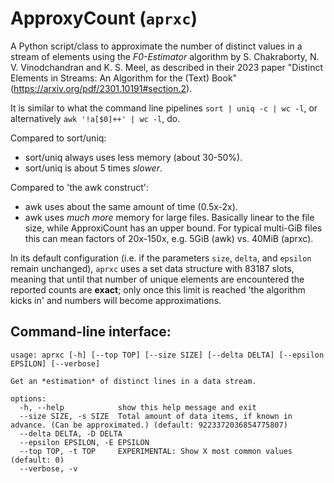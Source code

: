 # ApproxyCount (`aprxc`)

A Python script/class to approximate the number of distinct values in a stream
of elements using the *F0-Estimator* algorithm by S. Chakraborty, N. V.
Vinodchandran and K. S. Meel, as described in their 2023 paper "Distinct
Elements in Streams: An Algorithm for the (Text) Book"
(https://arxiv.org/pdf/2301.10191#section.2).

It is similar to what the command line pipelines `sort | uniq -c | wc -l`, or
alternatively `awk '!a[$0]++' | wc -l`, do.

Compared to sort/uniq:

- sort/uniq always uses less memory (about 30-50%).
- sort/uniq is about 5 times *slower*.

Compared to 'the awk construct':

- awk uses about the same amount of time (0.5x-2x).
- awk uses *much more* memory for large files. Basically linear to the file
    size, while ApproxiCount has an upper bound. For typical multi-GiB files
    this can mean factors of 20x-150x, e.g. 5GiB (awk) vs. 40MiB (aprxc).

In its default configuration (i.e. if the parameters `size`, `delta`, and
`epsilon` remain unchanged), `aprxc` uses a set data structure with 83187 slots,
meaning that until that number of unique elements are encountered the reported
counts are **exact**; only once this limit is reached 'the algorithm kicks in'
and numbers will become approximations.

## Command-line interface:

```shell
usage: aprxc [-h] [--top TOP] [--size SIZE] [--delta DELTA] [--epsilon EPSILON] [--verbose]

Get an *estimation* of distinct lines in a data stream.

options:
  -h, --help            show this help message and exit
  --size SIZE, -s SIZE  Total amount of data items, if known in advance. (Can be approximated.) (default: 9223372036854775807)
  --delta DELTA, -D DELTA
  --epsilon EPSILON, -E EPSILON
  --top TOP, -t TOP     EXPERIMENTAL: Show X most common values (default: 0)
  --verbose, -v
```
